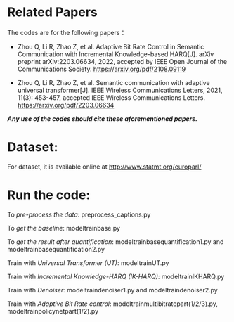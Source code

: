 # Related Papers
The codes are for the following papers：

- Zhou Q, Li R, Zhao Z, et al. Adaptive Bit Rate Control in Semantic Communication with Incremental Knowledge-based HARQ[J]. arXiv preprint arXiv:2203.06634, 2022, accepted by IEEE Open Journal of the Communications Society. https://arxiv.org/pdf/2108.09119

- Zhou Q, Li R, Zhao Z, et al. Semantic communication with adaptive universal transformer[J]. IEEE Wireless Communications Letters, 2021, 11(3): 453-457,
accepted IEEE Wireless Communications Letters. https://arxiv.org/pdf/2203.06634

***Any use of the codes should cite these aforementioned papers.***

# Dataset:
For dataset, it is available online at http://www.statmt.org/europarl/

# Run the code:
To *pre-process the data*: preprocess_captions.py

To *get the baseline*: modeltrainbase.py

To *get the result after quantification*: modeltrainbasequantification1.py and modeltrainbasequantification2.py

Train with *Universal Transformer (UT)*: modeltrainUT.py 

Train with *Incremental Knowledge-HARQ (IK-HARQ)*: modeltrainIKHARQ.py

Train with *Denoiser*: modeltraindenoiser1.py and modeltraindenoiser2.py

Train with *Adaptive Bit Rate control*: modeltrainmultibitratepart(1/2/3).py, modeltrainpolicynetpart(1/2).py
